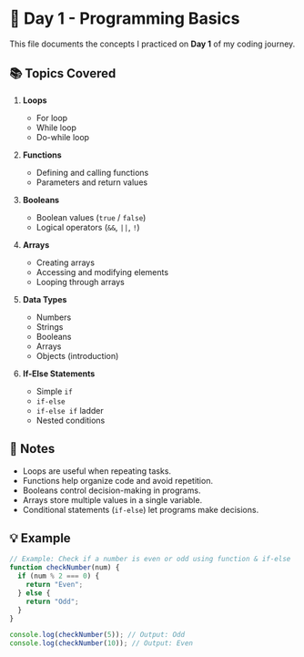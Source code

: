 # 🚀 Day 1 - Programming Basics

This file documents the concepts I practiced on **Day 1** of my coding journey.

## 📚 Topics Covered
1. **Loops**
   - For loop
   - While loop
   - Do-while loop  

2. **Functions**
   - Defining and calling functions
   - Parameters and return values

3. **Booleans**
   - Boolean values (`true` / `false`)
   - Logical operators (`&&`, `||`, `!`)

4. **Arrays**
   - Creating arrays
   - Accessing and modifying elements
   - Looping through arrays

5. **Data Types**
   - Numbers
   - Strings
   - Booleans
   - Arrays
   - Objects (introduction)

6. **If-Else Statements**
   - Simple `if`
   - `if-else`
   - `if-else if` ladder
   - Nested conditions

## 📝 Notes
- Loops are useful when repeating tasks.
- Functions help organize code and avoid repetition.
- Booleans control decision-making in programs.
- Arrays store multiple values in a single variable.
- Conditional statements (`if-else`) let programs make decisions.

## 💡 Example
```js
// Example: Check if a number is even or odd using function & if-else
function checkNumber(num) {
  if (num % 2 === 0) {
    return "Even";
  } else {
    return "Odd";
  }
}

console.log(checkNumber(5)); // Output: Odd
console.log(checkNumber(10)); // Output: Even

